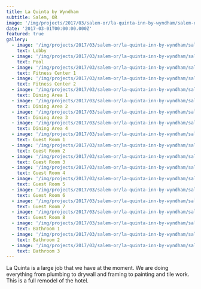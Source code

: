 ```yaml
---
title: La Quinta by Wyndham
subtitle: Salem, OR
image: '/img/projects/2017/03/salem-or/la-quinta-inn-by-wyndham/salem-or-la-quinta-inn-by-wyndham-pool.jpg'
date: '2017-03-01T00:00:00.000Z'
featured: true
gallery:
  - image: '/img/projects/2017/03/salem-or/la-quinta-inn-by-wyndham/salem-or-la-quinta-inn-by-wyndham-lobby.jpg'
    text: Lobby
  - image: '/img/projects/2017/03/salem-or/la-quinta-inn-by-wyndham/salem-or-la-quinta-inn-by-wyndham-pool.jpg'
    text: Pool
  - image: '/img/projects/2017/03/salem-or/la-quinta-inn-by-wyndham/salem-or-la-quinta-inn-by-wyndham-fitness-center-1.jpg'
    text: Fitness Center 1
  - image: '/img/projects/2017/03/salem-or/la-quinta-inn-by-wyndham/salem-or-la-quinta-inn-by-wyndham-fitness-center-2.jpg'
    text: Fitness Center 2
  - image: '/img/projects/2017/03/salem-or/la-quinta-inn-by-wyndham/salem-or-la-quinta-inn-by-wyndham-dining-area-1.jpg'
    text: Dining Area 1
  - image: '/img/projects/2017/03/salem-or/la-quinta-inn-by-wyndham/salem-or-la-quinta-inn-by-wyndham-dining-area-2.jpg'
    text: Dining Area 2
  - image: '/img/projects/2017/03/salem-or/la-quinta-inn-by-wyndham/salem-or-la-quinta-inn-by-wyndham-dining-area-3.jpg'
    text: Dining Area 3
  - image: '/img/projects/2017/03/salem-or/la-quinta-inn-by-wyndham/salem-or-la-quinta-inn-by-wyndham-dining-area-4.jpg'
    text: Dining Area 4
  - image: '/img/projects/2017/03/salem-or/la-quinta-inn-by-wyndham/salem-or-la-quinta-inn-by-wyndham-guest-room-1.jpg'
    text: Guest Room 1
  - image: '/img/projects/2017/03/salem-or/la-quinta-inn-by-wyndham/salem-or-la-quinta-inn-by-wyndham-guest-room-2.jpg'
    text: Guest Room 2
  - image: '/img/projects/2017/03/salem-or/la-quinta-inn-by-wyndham/salem-or-la-quinta-inn-by-wyndham-guest-room-3.jpg'
    text: Guest Room 3
  - image: '/img/projects/2017/03/salem-or/la-quinta-inn-by-wyndham/salem-or-la-quinta-inn-by-wyndham-guest-room-4.jpg'
    text: Guest Room 4
  - image: '/img/projects/2017/03/salem-or/la-quinta-inn-by-wyndham/salem-or-la-quinta-inn-by-wyndham-guest-room-5.jpg'
    text: Guest Room 5
  - image: '/img/projects/2017/03/salem-or/la-quinta-inn-by-wyndham/salem-or-la-quinta-inn-by-wyndham-guest-room-6.jpg'
    text: Guest Room 6
  - image: '/img/projects/2017/03/salem-or/la-quinta-inn-by-wyndham/salem-or-la-quinta-inn-by-wyndham-guest-room-7.jpg'
    text: Guest Room 7
  - image: '/img/projects/2017/03/salem-or/la-quinta-inn-by-wyndham/salem-or-la-quinta-inn-by-wyndham-guest-room-8.jpg'
    text: Guest Room 8
  - image: '/img/projects/2017/03/salem-or/la-quinta-inn-by-wyndham/salem-or-la-quinta-inn-by-wyndham-bathroom-1.jpg'
    text: Bathroom 1
  - image: '/img/projects/2017/03/salem-or/la-quinta-inn-by-wyndham/salem-or-la-quinta-inn-by-wyndham-bathroom-2.jpg'
    text: Bathroom 2
  - image: '/img/projects/2017/03/salem-or/la-quinta-inn-by-wyndham/salem-or-la-quinta-inn-by-wyndham-bathroom-3.jpg'
    text: Bathroom 3
---
```


La Quinta is a large job that we have at the moment. We are doing everything from plumbing to drywall and framing to painting and tile work. This is a full remodel of the hotel.
